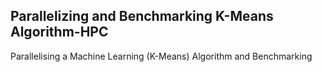 ## Parallelizing and Benchmarking K-Means Algorithm-HPC
Parallelising a Machine Learning (K-Means) Algorithm and Benchmarking
